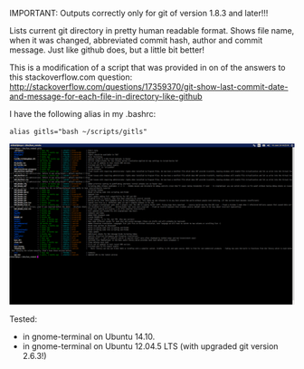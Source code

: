 IMPORTANT: Outputs correctly only for git of version 1.8.3 and later!!!

Lists current git directory in pretty human readable format.
Shows file name, when it was changed, abbreviated commit hash, author and commit message. Just like github does, but a little bit better!

This is a modification of a script that was provided in on of the answers to this stackoverflow.com question:
http://stackoverflow.com/questions/17359370/git-show-last-commit-date-and-message-for-each-file-in-directory-like-github

I have the following alias in my .bashrc:
```shell
alias gitls="bash ~/scripts/gitls"
```

![Pretty git ls-tree](/gitls.png?raw=true "Example output")

Tested:
- in gnome-terminal on Ubuntu 14.10.
- in gnome-terminal on Ubuntu 12.04.5 LTS (with upgraded git version 2.6.3!)

